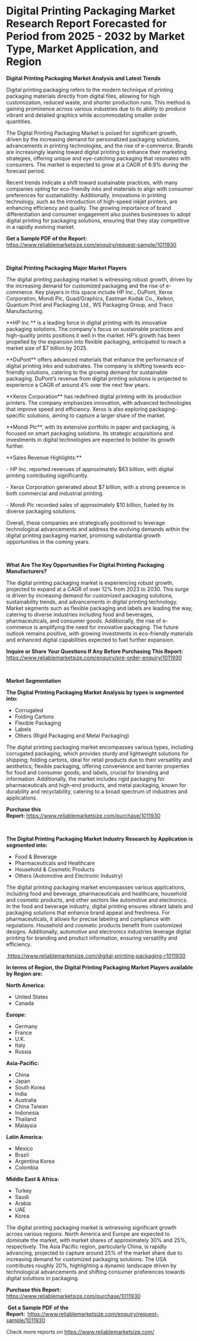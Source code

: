<p><h1>Digital Printing Packaging Market Research Report Forecasted for Period from 2025 -  2032 by Market Type, Market Application, and Region</h1></p><p><strong>Digital Printing Packaging Market Analysis and Latest Trends</strong></p>
<p><p>Digital printing packaging refers to the modern technique of printing packaging materials directly from digital files, allowing for high customization, reduced waste, and shorter production runs. This method is gaining prominence across various industries due to its ability to produce vibrant and detailed graphics while accommodating smaller order quantities.</p><p>The Digital Printing Packaging Market is poised for significant growth, driven by the increasing demand for personalized packaging solutions, advancements in printing technologies, and the rise of e-commerce. Brands are increasingly leaning toward digital printing to enhance their marketing strategies, offering unique and eye-catching packaging that resonates with consumers. The market is expected to grow at a CAGR of 6.9% during the forecast period.</p><p>Recent trends indicate a shift toward sustainable practices, with many companies opting for eco-friendly inks and materials to align with consumer preferences for sustainability. Additionally, innovations in printing technology, such as the introduction of high-speed inkjet printers, are enhancing efficiency and quality. The growing importance of brand differentiation and consumer engagement also pushes businesses to adopt digital printing for packaging solutions, ensuring that they stay competitive in a rapidly evolving market.</p></p>
<p><strong>Get a Sample PDF of the Report:&nbsp;</strong> <a href="https://www.reliablemarketsize.com/enquiry/request-sample/1011930?utm_campaign=2593&utm_medium=2&utm_source=Github&utm_content=ia&utm_term=06032025&utm_id=digital-printing-packaging">https://www.reliablemarketsize.com/enquiry/request-sample/1011930</a></p>
<p>&nbsp;</p>
<p><strong>Digital Printing Packaging Major Market Players</strong></p>
<p><p>The digital printing packaging market is witnessing robust growth, driven by the increasing demand for customized packaging and the rise of e-commerce. Key players in this space include HP Inc., DuPont, Xerox Corporation, Mondi Plc, Quad/Graphics, Eastman Kodak Co., Xeikon, Quantum Print and Packaging Ltd., WS Packaging Group, and Traco Manufacturing.</p><p>**HP Inc.** is a leading force in digital printing with its innovative packaging solutions. The company's focus on sustainable practices and high-quality prints positions it well in the market. HP’s growth has been propelled by the expansion into flexible packaging, anticipated to reach a market size of $7 billion by 2025.</p><p>**DuPont** offers advanced materials that enhance the performance of digital printing inks and substrates. The company is shifting towards eco-friendly solutions, catering to the growing demand for sustainable packaging. DuPont’s revenue from digital printing solutions is projected to experience a CAGR of around 4% over the next few years.</p><p>**Xerox Corporation** has redefined digital printing with its production printers. The company emphasizes innovation, with advanced technologies that improve speed and efficiency. Xerox is also exploring packaging-specific solutions, aiming to capture a larger share of the market.</p><p>**Mondi Plc**, with its extensive portfolio in paper and packaging, is focused on smart packaging solutions. Its strategic acquisitions and investments in digital technologies are expected to bolster its growth further.</p><p>**Sales Revenue Highlights:**</p><p>- HP Inc. reported revenues of approximately $63 billion, with digital printing contributing significantly.</p><p>- Xerox Corporation generated about $7 billion, with a strong presence in both commercial and industrial printing.</p><p>- Mondi Plc recorded sales of approximately $10 billion, fueled by its diverse packaging solutions.</p><p>Overall, these companies are strategically positioned to leverage technological advancements and address the evolving demands within the digital printing packaging market, promising substantial growth opportunities in the coming years.</p></p>
<p>&nbsp;</p>
<p><strong>What Are The Key Opportunities For Digital Printing Packaging Manufacturers?</strong></p>
<p><p>The digital printing packaging market is experiencing robust growth, projected to expand at a CAGR of over 12% from 2023 to 2030. This surge is driven by increasing demand for customized packaging solutions, sustainability trends, and advancements in digital printing technology. Market segments such as flexible packaging and labels are leading the way, catering to diverse industries including food and beverages, pharmaceuticals, and consumer goods. Additionally, the rise of e-commerce is amplifying the need for innovative packaging. The future outlook remains positive, with growing investments in eco-friendly materials and enhanced digital capabilities expected to fuel further expansion.</p></p>
<p><strong>Inquire or Share Your Questions If Any Before Purchasing This Report:</strong> <a href="https://www.reliablemarketsize.com/enquiry/pre-order-enquiry/1011930?utm_campaign=2593&utm_medium=2&utm_source=Github&utm_content=ia&utm_term=06032025&utm_id=digital-printing-packaging">https://www.reliablemarketsize.com/enquiry/pre-order-enquiry/1011930</a></p>
<p>&nbsp;</p>
<p><strong>Market Segmentation</strong></p>
<p><strong>The Digital Printing Packaging Market Analysis by types is segmented into:</strong></p>
<p><ul><li>Corrugated</li><li>Folding Cartons</li><li>Flexible Packaging</li><li>Labels</li><li>Others (Rigid Packaging and Metal Packaging)</li></ul></p>
<p><p>The digital printing packaging market encompasses various types, including corrugated packaging, which provides sturdy and lightweight solutions for shipping; folding cartons, ideal for retail products due to their versatility and aesthetics; flexible packaging, offering convenience and barrier properties for food and consumer goods; and labels, crucial for branding and information. Additionally, the market includes rigid packaging for pharmaceuticals and high-end products, and metal packaging, known for durability and recyclability, catering to a broad spectrum of industries and applications.</p></p>
<p><strong>Purchase this Report:&nbsp;</strong><a href="https://www.reliablemarketsize.com/purchase/1011930?utm_campaign=2593&utm_medium=2&utm_source=Github&utm_content=ia&utm_term=06032025&utm_id=digital-printing-packaging">https://www.reliablemarketsize.com/purchase/1011930</a></p>
<p>&nbsp;</p>
<p><strong>The Digital Printing Packaging Market Industry Research by Application is segmented into:</strong></p>
<p><ul><li>Food & Beverage</li><li>Pharmaceuticals and Healthcare</li><li>Household & Cosmetic Products</li><li>Others (Automotive and Electronic Industry)</li></ul></p>
<p><p>The digital printing packaging market encompasses various applications, including food and beverage, pharmaceuticals and healthcare, household and cosmetic products, and other sectors like automotive and electronics. In the food and beverage industry, digital printing ensures vibrant labels and packaging solutions that enhance brand appeal and freshness. For pharmaceuticals, it allows for precise labeling and compliance with regulations. Household and cosmetic products benefit from customized designs. Additionally, automotive and electronics industries leverage digital printing for branding and product information, ensuring versatility and efficiency.</p></p>
<p><a href="https://www.reliablemarketsize.com/digital-printing-packaging-r1011930?utm_campaign=2593&utm_medium=2&utm_source=Github&utm_content=ia&utm_term=06032025&utm_id=digital-printing-packaging">&nbsp;https://www.reliablemarketsize.com/digital-printing-packaging-r1011930</a></p>
<p><strong>In terms of Region, the Digital Printing Packaging Market Players available by Region are:</strong></p>
<p>
    <p> <strong> North America: </strong>
        <ul>
            <li>United States</li>
            <li>Canada</li>
        </ul>
        </p> 
    <p> <strong> Europe: </strong>
        <ul>
            <li>Germany</li>
            <li>France</li>
            <li>U.K.</li>
            <li>Italy</li>
            <li>Russia</li>
        </ul>
        </p> 
    <p> <strong> Asia-Pacific: </strong>
        <ul>
            <li>China</li>
            <li>Japan</li>
            <li>South Korea</li>
            <li>India</li>
            <li>Australia</li>
            <li>China Taiwan</li>
            <li>Indonesia</li>
            <li>Thailand</li>
            <li>Malaysia</li>
        </ul>
        </p> 
    <p> <strong> Latin America: </strong>
        <ul>
            <li>Mexico</li>
            <li>Brazil</li>
            <li>Argentina Korea</li>
            <li>Colombia</li>
        </ul>
        </p> 
    <p> <strong> Middle East & Africa: </strong>
        <ul>
            <li>Turkey</li>
            <li>Saudi</li>
            <li>Arabia</li>
            <li>UAE</li>
            <li>Korea</li>
        </ul>
    </p>
    </p>
<p><p>The digital printing packaging market is witnessing significant growth across various regions. North America and Europe are expected to dominate the market, with market shares of approximately 30% and 25%, respectively. The Asia Pacific region, particularly China, is rapidly advancing, projected to capture around 25% of the market share due to increasing demand for customized packaging solutions. The USA contributes roughly 20%, highlighting a dynamic landscape driven by technological advancements and shifting consumer preferences towards digital solutions in packaging.</p></p>
<p><strong>Purchase this Report: </strong><a href="https://www.reliablemarketsize.com/purchase/1011930?utm_campaign=2593&utm_medium=2&utm_source=Github&utm_content=ia&utm_term=06032025&utm_id=digital-printing-packaging">https://www.reliablemarketsize.com/purchase/1011930</a></p>
<p>&nbsp;<strong>Get a Sample PDF of the Report:&nbsp;&nbsp;</strong><a href="https://www.reliablemarketsize.com/enquiry/request-sample/1011930?utm_campaign=2593&utm_medium=2&utm_source=Github&utm_content=ia&utm_term=06032025&utm_id=digital-printing-packaging">https://www.reliablemarketsize.com/enquiry/request-sample/1011930</a></p>
<p><strong></strong></p>
<p>Check more reports on <a href="https://www.reliablemarketsize.com/?utm_campaign=2593&utm_medium=2&utm_source=Github&utm_content=ia&utm_term=06032025&utm_id=digital-printing-packaging">https://www.reliablemarketsize.com/</a></p>